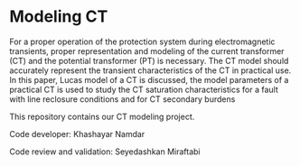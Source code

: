 # Modeling CT

For a proper operation of the protection system during electromagnetic transients, proper representation and modeling of the current transformer (CT) and the potential transformer (PT) is necessary. The CT model should accurately represent the transient characteristics of the CT in practical use. In this paper, Lucas model of a CT is discussed, the model parameters of a practical CT is used to study the CT saturation characteristics for a fault with line reclosure conditions and for CT secondary burdens


This repository contains our CT modeling project.


Code developer: Khashayar Namdar


Code review and validation: Seyedashkan Miraftabi 
